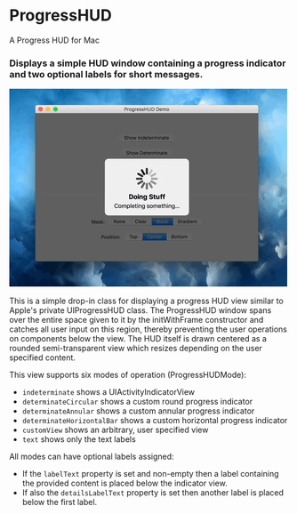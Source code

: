 # ProgressHUD
A Progress HUD for Mac


### Displays a simple HUD window containing a progress indicator and two optional labels for short messages.
 
 ![Screenshot](hud-indeterminate.gif)
 
This is a simple drop-in class for displaying a progress HUD view similar to Apple's private UIProgressHUD class.
The ProgressHUD window spans over the entire space given to it by the initWithFrame constructor and catches all
user input on this region, thereby preventing the user operations on components below the view. The HUD itself is
drawn centered as a rounded semi-transparent view which resizes depending on the user specified content.

This view supports six modes of operation (ProgressHUDMode):
 - `indeterminate` shows a UIActivityIndicatorView
 - `determinateCircular` shows a custom round progress indicator
 - `determinateAnnular` shows a custom annular progress indicator
 - `determinateHorizontalBar` shows a custom horizontal progress indicator
 - `customView` shows an arbitrary, user specified view
 - `text` shows only the text labels

All modes can have optional labels assigned:
 - If the `labelText` property is set and non-empty then a label containing the provided content is placed below the indicator view.
 - If also the `detailsLabelText` property is set then another label is placed below the first label.
